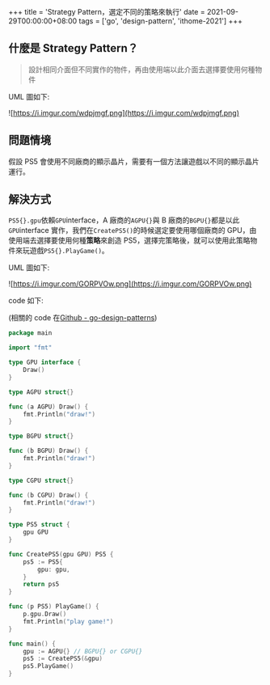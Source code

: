 +++
title = 'Strategy Pattern，選定不同的策略來執行'
date = 2021-09-29T00:00:00+08:00
tags = ['go', 'design-pattern', 'ithome-2021']
+++

## 什麼是 Strategy Pattern？

> 設計相同介面但不同實作的物件，再由使用端以此介面去選擇要使用何種物件
> 

UML 圖如下:

![https://i.imgur.com/wdpjmgf.png](https://i.imgur.com/wdpjmgf.png)

## 問題情境

假設 PS5
會使用不同廠商的顯示晶片，需要有一個方法讓遊戲以不同的顯示晶片運行。

## 解決方式

`PS5{}.gpu`依賴`GPU`interface，A 廠商的`AGPU{}`與 B 廠商的`BGPU{}`都是以此`GPU`interface 實作，我們在`CreatePS5()`的時候選定要使用哪個廠商的 GPU，由使用端去選擇要使用何種**策略**來創造 PS5，選擇完策略後，就可以使用此策略物件來玩遊戲`PS5{}.PlayGame()`。

UML 圖如下:

![https://i.imgur.com/GORPVOw.png](https://i.imgur.com/GORPVOw.png)

code 如下:

(相關的 code 在[Github - go-design-patterns](https://github.com/superj80820/go-design-patterns))

```go
package main

import "fmt"

type GPU interface {
	Draw()
}

type AGPU struct{}

func (a AGPU) Draw() {
	fmt.Println("draw!")
}

type BGPU struct{}

func (b BGPU) Draw() {
	fmt.Println("draw!")
}

type CGPU struct{}

func (b CGPU) Draw() {
	fmt.Println("draw!")
}

type PS5 struct {
	gpu GPU
}

func CreatePS5(gpu GPU) PS5 {
	ps5 := PS5{
		gpu: gpu,
	}
	return ps5
}

func (p PS5) PlayGame() {
	p.gpu.Draw()
	fmt.Println("play game!")
}

func main() {
	gpu := AGPU{} // BGPU{} or CGPU{}
	ps5 := CreatePS5(&gpu)
	ps5.PlayGame()
}
```